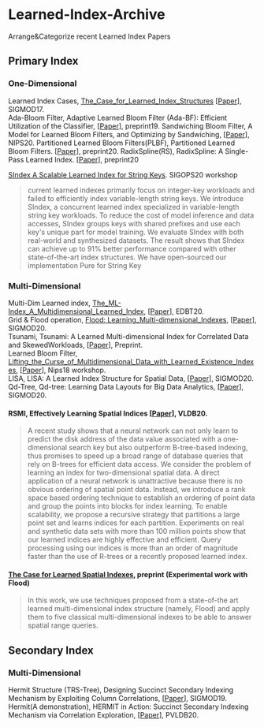 # Learned-Index-Archive
Arrange&amp;Categorize recent Learned Index Papers


## Primary Index

### One-Dimensional

Learned Index Cases, [The_Case_for_Learned_Index_Structures](/Notes/Learned_Index_Presentation_2020_6_28.pptx) \[[Paper](/Papers/The_Case_for_Learned_Index_Structures.pdf)\], SIGMOD17. <br>
Ada-Bloom Filter, Adaptive Learned Bloom Filter (Ada-BF):
Efficient Utilization of the Classifier, \[[Paper](/Papers/Adaptive_Learned_Bloom_Filter_Efficient_Utilization_of_the_Classifier.pdf)\], preprint19.
Sandwiching Bloom Filter, A Model for Learned Bloom Filters, and Optimizing by Sandwiching, \[[Paper](/Papers/A_Model_for_Learned_Bloom_Filters_and_Optimizing_by_Sandwiching.pdf)\], NIPS20.
Partitioned Learned Bloom Filters(PLBF), Partitioned Learned Bloom Filters. \[[Paper](/Papers/Partitioned_Learned_Bloom_Filters.pdf)\], preprint20.
RadixSpline(RS), RadixSpline: A Single-Pass Learned Index. \[[Paper](/Papers/RadixSpline_A_Single-Pass_Learned_Index.pdf)\], preprint20

[SIndex A Scalable Learned Index for String Keys](https://dl.acm.org/doi/abs/10.1145/3409963.3410496).  SIGOPS20 workshop
> current learned indexes primarily focus on integer-key workloads and failed to efficiently index variable-length string keys. We introduce SIndex, a concurrent learned index specialized in variable-length string key workloads. To reduce the cost of model inference and data accesses, SIndex groups keys with shared prefixes and use each key's unique part for model training. We evaluate SIndex with both real-world and synthesized datasets. The result shows that SIndex can achieve up to 91% better performance compared with other state-of-the-art index structures. We have open-sourced our implementation
> Pure for String Key



### Multi-Dimensional

Multi-Dim Learned index, [The_ML-Index_A_Multidimensional_Learned_Index](/Notes/Learned_Index_Presentation_2020_6_28.pptx),  \[[Paper](/Papers/The_ML-Index_A_Multidimensional_Learned_Index.pdf)\], EDBT20.<br>
Grid & Flood operation, [Flood: Learning_Multi-dimensional_Indexes](/Notes/Learned_Index_Presentation_2020_6_28.pptx), \[[Paper](/Papers/Learning_Multi-dimensional_Indexes.pdf)\], SIGMOD20.<br>
Tsunami, Tsunami: A Learned Multi-dimensional Index for Correlated Data and SkewedWorkloads, \[[Paper](/Papers/Tsunami_A_Learned_Multi-dimensional_Index_for_Correlated_Data_and_SkewedWorkloads.pdf)\], Preprint. <br>
Learned Bloom Filter, [Lifting_the_Curse_of_Multidimensional_Data_with_Learned_Existence_Indexes](/Notes/Learned_Index_Presentation_2020_6_28.pptx),  \[[Paper](/Papers/Lifting_the_Curse_of_Multidimensional_Data_with_Learned_Existence_Indexes.pdf)\], Nips18 workshop.<br>
LISA, LISA: A Learned Index Structure for Spatial Data, \[[Paper](/Papers/LISA_A_Learned_Index_Structure_for_Spatial_Data.pdf)\], SIGMOD20.<br>
Qd-Tree, Qd-tree: Learning Data Layouts for Big Data Analytics, \[[Paper](/Papers/Qd-tree.pdf)\], SIGMOD20.<br>

#### RSMI, Effectively Learning Spatial Indices  \[[Paper](/Papers/Effectively_Learning_Spatial_Indices.pdf)\], VLDB20.
> A recent study shows that a neural network can not only learn to predict the disk address of the data value associated with a one-dimensional search key but also outperform B-tree-based indexing, thus promises to speed up a broad range of database queries that rely on B-trees for efficient data access. We consider the problem of learning an index for two-dimensional spatial data. A direct application of a neural network is unattractive because there is no obvious ordering of spatial point data. Instead, we introduce a rank space based ordering technique to establish an ordering of point data and group the points into blocks for index learning. To enable scalability, we propose a recursive strategy that partitions a large point set and learns indices for each partition. Experiments on real and synthetic data sets with more than 100 million points show that our learned indices are highly effective and efficient. Query processing using our indices is more than an order of magnitude faster than the use of R-trees or a recently proposed learned index.

#### [The Case for Learned Spatial Indexes](https://arxiv.org/abs/2008.10349), preprint  (Experimental work with Flood)
> In this work, we use techniques proposed from a state-of-the art learned multi-dimensional index structure (namely, Flood) and apply them to five classical multi-dimensional indexes to be able to answer spatial range queries.

## Secondary Index

### Multi-Dimensional
Hermit Structure \(TRS-Tree\), Designing Succinct Secondary Indexing Mechanism by Exploiting Column Correlations, \[[Paper](/Papers/Designing_Succinct_Secondary_Indexing_Mechanism_by_Exploiting_Column_Correlations.pdf)\], SIGMOD19. <br>
Hermit\(A demonstration\), HERMIT in Action: Succinct Secondary Indexing Mechanism via Correlation Exploration, \[[Paper](/Papers/HERMIT_in_Action_Succinct_Secondary_Indexing_Mechanism_via_Correlation_Exploration.pdf)\], PVLDB20. <br>


